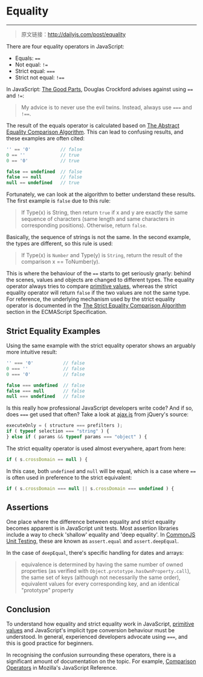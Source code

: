 # Equality

--------

> 原文链接：http://dailyjs.com/post/equality

There are four equality operators in JavaScript:

- Equals: `==`
- Not equal: `!=`
- Strict equal: `===`
- Strict not equal: `!==`

In JavaScript: [The Good Parts](http://www.amazon.co.uk/gp/product/0596517742/ref=as_li_qf_sp_asin_tl?ie=UTF8&tag=da0b-21&linkCode=as2&camp=1634&creative=6738&creativeASIN=0596517742), Douglas Crockford advises against using `==` and `!=`:

> My advice is to never use the evil twins. Instead, always use `===` and `!==`.

The result of the equals operator is calculated based on [The Abstract Equality Comparison Algorithm](http://es5.github.io/#x11.9.3). This can lead to confusing results, and these examples are often cited:

```javascript
'' == '0'           // false
0 == ''             // true
0 == '0'            // true

false == undefined  // false
false == null       // false
null == undefined   // true
```

Fortunately, we can look at the algorithm to better understand these results. The first example is `false` due to this rule:

> If Type(x) is String, then return `true` if x and y are exactly the same sequence of characters (same length and same characters in corresponding positions). Otherwise, return `false`.

Basically, the sequence of strings is not the same. In the second example, the types are different, so this rule is used:

> If Type(x) is `Number` and Type(y) is `String`, return the result of the comparison x == ToNumber(y).

This is where the behaviour of the `==` starts to get seriously gnarly: behind the scenes, values and objects are changed to different types. The equality operator always tries to compare [primitive values](primitives-value-and-objects.html), whereas the strict equality operator will return `false` if the two values are not the same type. For reference, the underlying mechanism used by the strict equality operator is documented in the [The Strict Equality Comparison Algorithm](http://es5.github.io/#x11.9.6) section in the ECMAScript Specification.

## Strict Equality Examples

Using the same example with the strict equality operator shows an arguably more intuitive result:

```javascript
'' === '0'           // false
0 === ''             // false
0 === '0'            // false

false === undefined  // false
false === null       // false
null === undefined   // false
```

Is this really how professional JavaScript developers write code? And if so, does `===` get used that often? Take a look at [ajax.js](https://github.com/jquery/jquery/blob/05337e78fa68aac3a3d703d7cc59f145f13ea779/src/ajax.js) from jQuery's source:

```javascript
executeOnly = ( structure === prefilters );
if ( typeof selection === "string" ) {
} else if ( params && typeof params === "object" ) {
```

The strict equality operator is used almost everywhere, apart from here:

```javascript
if ( s.crossDomain == null ) {
```

In this case, both `undefined` and `null` will be equal, which is a case where `==` is often used in preference to the strict equivalent:

```javascript
if ( s.crossDomain === null || s.crossDomain === undefined ) {
```

## Assertions

One place where the difference between equality and strict equality becomes apparent is in JavaScript unit tests. Most assertion libraries include a way to check 'shallow' equality and 'deep equality'. In [CommonJS Unit Testing](http://wiki.commonjs.org/wiki/Unit_Testing/1.0), these are known as `assert.equal` and `assert.deepEqual`.

In the case of `deepEqual`, there's specific handling for dates and arrays:

> equivalence is determined by having the same number of owned properties (as verified with `Object.prototype.hasOwnProperty.call`), the same set of keys (although not necessarily the same order), equivalent values for every corresponding key, and an identical "prototype" property

## Conclusion

To understand how equality and strict equality work in JavaScript, [primitive values](http://es5.github.io/#x4.3.2) and JavaScript's implicit type conversion behaviour must be understood. In general, experienced developers advocate using `===`, and this is good practice for beginners.

In recognising the confusion surrounding these operators, there is a significant amount of documentation on the topic. For example, [Comparison Operators](https://developer.mozilla.org/en-US/docs/JavaScript/Reference/Operators/Comparison_Operators) in Mozilla's JavaScript Reference.
